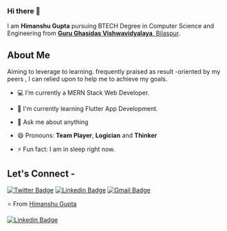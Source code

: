 
### Hi there 👋

I am **Himanshu Gupta** pursuing BTECH Degree in Computer Science and Engineering from <a href="https://http://www.ggu.ac.in/"> <b>Guru Ghasidas Vishwavidyalaya</b>, Bilaspur</a>. 

## About Me

Aiming to leverage to learning. frequently praised as result -oriented by my peers , I can relied upon to help me to achieve my goals.

- 💻 I’m currently a MERN Stack Web Developer.

- 🌱 I'm currently learning Flutter App Development.

- 💬 Ask me about anything 

- 😄 Pronouns: **Team Player**, **Logician** and **Thinker**

- ⚡ Fun fact: I am in sleep right now.

## Let's Connect -

[![Twitter Badge](https://img.shields.io/badge/-@Himanshu_0624-1ca0f1?style=flat-square&labelColor=1ca0f1&logo=twitter&logoColor=white&link=https://twitter.com/Himanshu_0624)](https://twitter.com/Himanshu_0624) [![Linkedin Badge](https://img.shields.io/badge/-himanshu0624-blue?style=flat-square&logo=Linkedin&logoColor=white&link=https://www.linkedin.com/in/himanshu-gupta-0624/)](https://www.linkedin.com/in/himanshu-gupta-0624/)
[![Gmail Badge](https://img.shields.io/badge/-himbxr22@gmail.com-c14438?style=flat-square&logo=Gmail&logoColor=white&link=mailto:himbxr22@gmail.com)](mailto:himbxr22@gmail.com)


⭐ From [Himanshu Gupta](https://github.com/himanshu-0624)

 [![Linkedin Badge](https://img.shields.io/badge/-abhishekapk-blue?style=flat-square&logo=Linkedin&logoColor=white&link=https://www.linkedin.com/in/abhishekapk/)](https://www.linkedin.com/in/abhishekapk/) 
